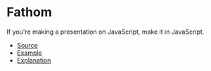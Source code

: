 # Fathom

If you're making a presentation on JavaScript, make it in JavaScript.

* [Source](https://github.com/markdalgleish/fathom)
* [Example](http://markdalgleish.com/presentations/jquerymobile/)
* [Explanation](http://markdalgleish.com/projects/fathom/)
